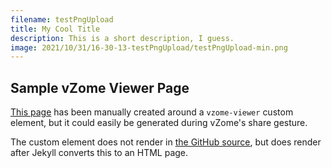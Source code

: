 ```yaml
---
filename: testPngUpload
title: My Cool Title
description: This is a short description, I guess.
image: 2021/10/31/16-30-13-testPngUpload/testPngUpload-min.png
---
```


## Sample vZome Viewer Page

[This page][self] has been manually created around a `vzome-viewer` custom element,
but it could easily be generated during vZome's share gesture.

The custom element does not render in [the GitHub source][github], but does render after Jekyll converts this to an HTML page.

<vzome-viewer src="./{{ page.filename }}.vZome" style="width: 100%; height: 50vh;">
</vzome-viewer>



[self]: https://vorth.github.io/vzome-sharing/2021/10/31/16-30-13-testPngUpload/
[github]: https://github.com/vorth/vzome-sharing/blob/main/2021/10/31/16-30-13-testPngUpload/index.md
